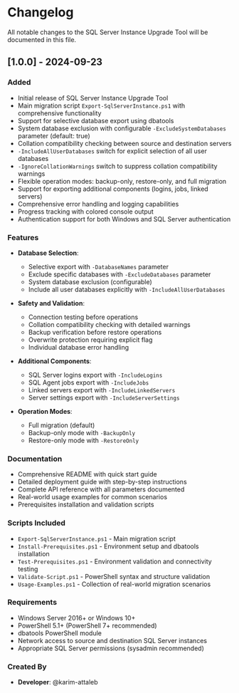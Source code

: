 # Changelog

All notable changes to the SQL Server Instance Upgrade Tool will be documented in this file.

## [1.0.0] - 2024-09-23

### Added
- Initial release of SQL Server Instance Upgrade Tool
- Main migration script `Export-SqlServerInstance.ps1` with comprehensive functionality
- Support for selective database export using dbatools
- System database exclusion with configurable `-ExcludeSystemDatabases` parameter (default: true)
- Collation compatibility checking between source and destination servers
- `-IncludeAllUserDatabases` switch for explicit selection of all user databases
- `-IgnoreCollationWarnings` switch to suppress collation compatibility warnings
- Flexible operation modes: backup-only, restore-only, and full migration
- Support for exporting additional components (logins, jobs, linked servers)
- Comprehensive error handling and logging capabilities
- Progress tracking with colored console output
- Authentication support for both Windows and SQL Server authentication

### Features
- **Database Selection**:
  - Selective export with `-DatabaseNames` parameter
  - Exclude specific databases with `-ExcludeDatabases` parameter
  - System database exclusion (configurable)
  - Include all user databases explicitly with `-IncludeAllUserDatabases`

- **Safety and Validation**:
  - Connection testing before operations
  - Collation compatibility checking with detailed warnings
  - Backup verification before restore operations
  - Overwrite protection requiring explicit flag
  - Individual database error handling

- **Additional Components**:
  - SQL Server logins export with `-IncludeLogins`
  - SQL Agent jobs export with `-IncludeJobs`
  - Linked servers export with `-IncludeLinkedServers`
  - Server settings export with `-IncludeServerSettings`

- **Operation Modes**:
  - Full migration (default)
  - Backup-only mode with `-BackupOnly`
  - Restore-only mode with `-RestoreOnly`

### Documentation
- Comprehensive README with quick start guide
- Detailed deployment guide with step-by-step instructions
- Complete API reference with all parameters documented
- Real-world usage examples for common scenarios
- Prerequisites installation and validation scripts

### Scripts Included
- `Export-SqlServerInstance.ps1` - Main migration script
- `Install-Prerequisites.ps1` - Environment setup and dbatools installation
- `Test-Prerequisites.ps1` - Environment validation and connectivity testing
- `Validate-Script.ps1` - PowerShell syntax and structure validation
- `Usage-Examples.ps1` - Collection of real-world migration scenarios

### Requirements
- Windows Server 2016+ or Windows 10+
- PowerShell 5.1+ (PowerShell 7+ recommended)
- dbatools PowerShell module
- Network access to source and destination SQL Server instances
- Appropriate SQL Server permissions (sysadmin recommended)

### Created By
- **Developer**: @karim-attaleb
